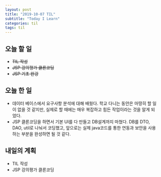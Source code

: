 ```yaml
---
layout: post
title: "2019-10-07 TIL"
subtitle: "Today I Learn"
categories: til
tags: til
---
```

## 오늘 할 일
- ~~TIL 작성~~
- ~~JSP 강의평가 클론코딩~~
- ~~JSP 기초 완강~~


## 오늘 한 일
- 데이터 베이스에서 요구사항 분석에 대해 배웠다. 학교 다니는 동안은 마땅히 할 일이 없을 것 같지만, 실제로 할 때에는 매우 복잡하고 힘든 작업이라는 것을 알게 되었다.
- JSP 클론코딩을 하면서 기본 UI를 다 만들고 DB설계까지 마쳤다. DB를 DTO, DAO, util로 나눠서 코딩했고, 앞으로는 실제 java코드를 통한 연동과 보안을 사용하는 부분을 완성하면 될 것 같다.
  

## 내일의 계획
- TIL 작성
- JSP 강의평가 클론코딩